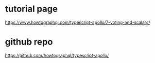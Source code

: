 # tutorial page
https://www.howtographql.com/typescript-apollo/7-voting-and-scalars/

# github repo
https://github.com/howtographql/typescript-apollo/
